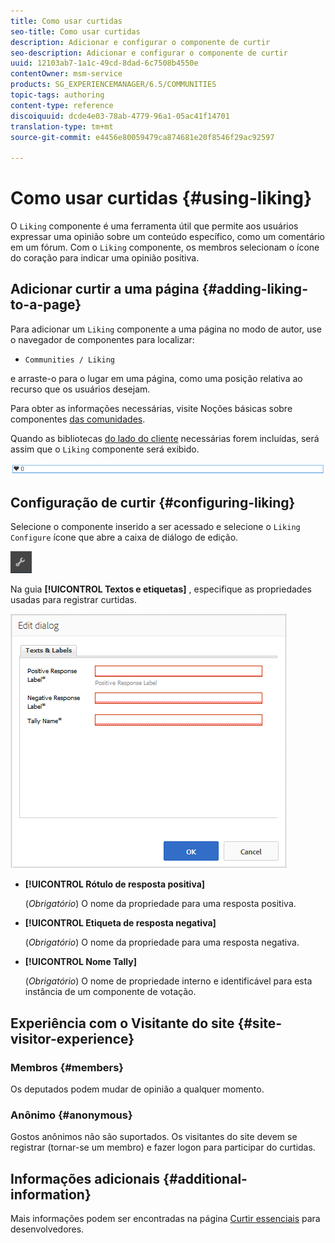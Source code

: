 ```yaml
---
title: Como usar curtidas
seo-title: Como usar curtidas
description: Adicionar e configurar o componente de curtir
seo-description: Adicionar e configurar o componente de curtir
uuid: 12103ab7-1a1c-49cd-8dad-6c7508b4550e
contentOwner: msm-service
products: SG_EXPERIENCEMANAGER/6.5/COMMUNITIES
topic-tags: authoring
content-type: reference
discoiquuid: dcde4e03-78ab-4779-96a1-05ac41f14701
translation-type: tm+mt
source-git-commit: e4456e80059479ca874681e20f8546f29ac92597

---
```



# Como usar curtidas {#using-liking}

O `Liking` componente é uma ferramenta útil que permite aos usuários expressar uma opinião sobre um conteúdo específico, como um comentário em um fórum. Com o `Liking` componente, os membros selecionam o ícone do coração para indicar uma opinião positiva.

## Adicionar curtir a uma página {#adding-liking-to-a-page}

Para adicionar um `Liking` componente a uma página no modo de autor, use o navegador de componentes para localizar:

* `Communities / Liking`

e arraste-o para o lugar em uma página, como uma posição relativa ao recurso que os usuários desejam.

Para obter as informações necessárias, visite Noções básicas sobre componentes [das comunidades](basics.md).

Quando as bibliotecas [do lado do cliente](essentials-liking.md#essentials-for-client-side) necessárias forem incluídas, será assim que o `Liking` componente será exibido.

![chlimage_1-93](assets/chlimage_1-93.png)

## Configuração de curtir {#configuring-liking}

Selecione o componente inserido a ser acessado e selecione o `Liking` `Configure` ícone que abre a caixa de diálogo de edição.

![chlimage_1-94](assets/chlimage_1-94.png)

Na guia **[!UICONTROL Textos e etiquetas]** , especifique as propriedades usadas para registrar curtidas.

![chlimage_1-95](assets/chlimage_1-95.png)

* **[!UICONTROL Rótulo de resposta positiva]**

   (*Obrigatório*) O nome da propriedade para uma resposta positiva.

* **[!UICONTROL Etiqueta de resposta negativa]**

   (*Obrigatório*) O nome da propriedade para uma resposta negativa.

* **[!UICONTROL Nome Tally]**

   (*Obrigatório*) O nome de propriedade interno e identificável para esta instância de um componente de votação.

## Experiência com o Visitante do site {#site-visitor-experience}

### Membros {#members}

Os deputados podem mudar de opinião a qualquer momento.

### Anônimo {#anonymous}

Gostos anônimos não são suportados. Os visitantes do site devem se registrar (tornar-se um membro) e fazer logon para participar do curtidas.

## Informações adicionais {#additional-information}

Mais informações podem ser encontradas na página [Curtir essenciais](essentials-liking.md) para desenvolvedores.
